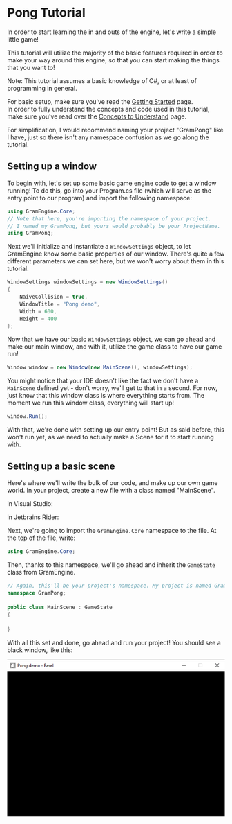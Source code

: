 # Pong Tutorial
In order to start learning the in and outs of the engine, let's write a simple little game!

This tutorial will utilize the majority of the basic features required in order to make your way around this engine, so that you can start making the things that you want to!

Note: This tutorial assumes a basic knowledge of C#, or at least of programming in general. 

For basic setup, make sure you've read the [Getting Started]() page.  
In order to fully understand the concepts and code used in this tutorial, make sure you've read over the [Concepts to Understand]() page.

For simplification, I would recommend naming your project "GramPong" like I have, just so there isn't any namespace confusion as we go along the tutorial.

## Setting up a window

To begin with, let's set up some basic game engine code to get a window running! To do this, go into your Program.cs file (which will serve as the entry point to our program) and import the following namespace:
```cs
using GramEngine.Core;  
// Note that here, you're importing the namespace of your project.
// I named my GramPong, but yours would probably be your ProjectName.
using GramPong;
```
Next we'll initialize and instantiate a ``WindowSettings`` object, to let GramEngine know some basic properties of our window. There's quite a few different parameters we can set here, but we won't worry about them in this tutorial.
```cs
WindowSettings windowSettings = new WindowSettings()
{
    NaiveCollision = true,
    WindowTitle = "Pong demo",
    Width = 600,
    Height = 400
};
```
Now that we have our basic ``WindowSettings`` object, we can go ahead and make our main window, and with it, utilize the game class to have our game run! 
```cs
Window window = new Window(new MainScene(), windowSettings);
```
You might notice that your IDE doesn't like the fact we don't have a ``MainScene`` defined yet - don't worry, we'll get to that in a second. For now, just know that this window class is where everything starts from. The moment we run this window class, everything will start up!
```cs
window.Run();
```
With that, we're done with setting up our entry point! But as said before, this won't run yet, as we need to actually make a Scene for it to start running with.

## Setting up a basic scene
Here's where we'll write the bulk of our code, and make up our own game world.
In your project, create a new file with a class named "MainScene". 

in Visual Studio:

in Jetbrains Rider:

Next, we're going to import the ``GramEngine.Core`` namespace to the file. At the top of the file, write:
```cs
using GramEngine.Core;
```
Then, thanks to this namespace, we'll go ahead and inherit the ``GameState`` class from GramEngine.
```cs
// Again, this'll be your project's namespace. My project is named GramPong, hence the code here.
namespace GramPong;  
  
public class MainScene : GameState  
{  

}
  ```
  
With all this set and done, go ahead and run your project!
You should see a black window, like this:

![](images/empty-screen.png)
